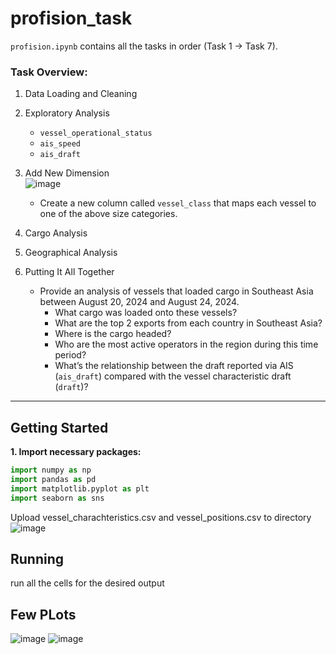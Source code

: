 # profision_task

`profision.ipynb` contains all the tasks in order (Task 1 -> Task 7).

### Task Overview:

1.  Data Loading and Cleaning

2.  Exploratory Analysis <br/>
    *   `vessel_operational_status`
    *   `ais_speed`
    *   `ais_draft`

3.  Add New Dimension<br/>
    ![image](https://github.com/user-attachments/assets/b06f453e-7451-4da5-898f-39f52ee07eb2)<br/>
    *   Create a new column called `vessel_class` that maps each vessel to one of the above size categories.

4.  Cargo Analysis

5.  Geographical Analysis 

6.  Putting It All Together 
    *   Provide an analysis of vessels that loaded cargo in Southeast Asia between August 20, 2024 and August 24, 2024.
        *   What cargo was loaded onto these vessels?
        *   What are the top 2 exports from each country in Southeast Asia?
        *   Where is the cargo headed?
        *   Who are the most active operators in the region during this time period?
        *   What’s the relationship between the draft reported via AIS (`ais_draft`) compared with the vessel characteristic draft (`draft`)?

---

## Getting Started

**1. Import necessary packages:**


```python
import numpy as np
import pandas as pd
import matplotlib.pyplot as plt
import seaborn as sns
```

Upload vessel_charachteristics.csv and vessel_positions.csv to directory<br/>
![image](https://github.com/user-attachments/assets/94d956bc-67d8-496a-baba-25ceaf34c6b5)

## Running


run all the cells for the desired output 

## Few PLots
![image](https://github.com/user-attachments/assets/ea06f285-e944-44f2-a194-9c04707b9192)
![image](https://github.com/user-attachments/assets/18e88ecb-89d3-4561-b02d-c8733e91afc0)



